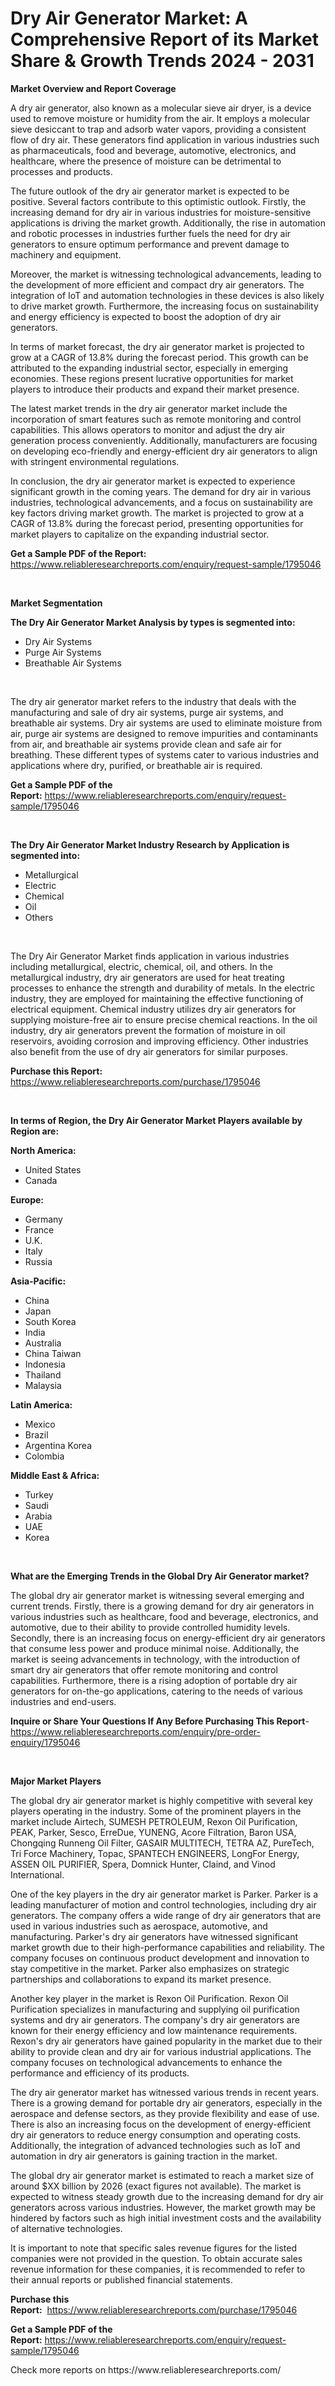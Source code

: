 <p><h1>Dry Air Generator Market: A Comprehensive Report of its Market Share & Growth Trends 2024 - 2031</h1></p><p><strong>Market Overview and Report Coverage</strong></p>
<p><p>A dry air generator, also known as a molecular sieve air dryer, is a device used to remove moisture or humidity from the air. It employs a molecular sieve desiccant to trap and adsorb water vapors, providing a consistent flow of dry air. These generators find application in various industries such as pharmaceuticals, food and beverage, automotive, electronics, and healthcare, where the presence of moisture can be detrimental to processes and products.</p><p>The future outlook of the dry air generator market is expected to be positive. Several factors contribute to this optimistic outlook. Firstly, the increasing demand for dry air in various industries for moisture-sensitive applications is driving the market growth. Additionally, the rise in automation and robotic processes in industries further fuels the need for dry air generators to ensure optimum performance and prevent damage to machinery and equipment.</p><p>Moreover, the market is witnessing technological advancements, leading to the development of more efficient and compact dry air generators. The integration of IoT and automation technologies in these devices is also likely to drive market growth. Furthermore, the increasing focus on sustainability and energy efficiency is expected to boost the adoption of dry air generators.</p><p>In terms of market forecast, the dry air generator market is projected to grow at a CAGR of 13.8% during the forecast period. This growth can be attributed to the expanding industrial sector, especially in emerging economies. These regions present lucrative opportunities for market players to introduce their products and expand their market presence.</p><p>The latest market trends in the dry air generator market include the incorporation of smart features such as remote monitoring and control capabilities. This allows operators to monitor and adjust the dry air generation process conveniently. Additionally, manufacturers are focusing on developing eco-friendly and energy-efficient dry air generators to align with stringent environmental regulations.</p><p>In conclusion, the dry air generator market is expected to experience significant growth in the coming years. The demand for dry air in various industries, technological advancements, and a focus on sustainability are key factors driving market growth. The market is projected to grow at a CAGR of 13.8% during the forecast period, presenting opportunities for market players to capitalize on the expanding industrial sector.</p></p>
<p><strong>Get a Sample PDF of the Report:</strong> <a href="https://www.reliableresearchreports.com/enquiry/request-sample/1795046">https://www.reliableresearchreports.com/enquiry/request-sample/1795046</a></p>
<p>&nbsp;</p>
<p><strong>Market Segmentation</strong></p>
<p><strong>The Dry Air Generator Market Analysis by types is segmented into:</strong></p>
<p><ul><li>Dry Air Systems</li><li>Purge Air Systems</li><li>Breathable Air Systems</li></ul></p>
<p>&nbsp;</p>
<p><p>The dry air generator market refers to the industry that deals with the manufacturing and sale of dry air systems, purge air systems, and breathable air systems. Dry air systems are used to eliminate moisture from air, purge air systems are designed to remove impurities and contaminants from air, and breathable air systems provide clean and safe air for breathing. These different types of systems cater to various industries and applications where dry, purified, or breathable air is required.</p></p>
<p><strong>Get a Sample PDF of the Report:</strong>&nbsp;<a href="https://www.reliableresearchreports.com/enquiry/request-sample/1795046">https://www.reliableresearchreports.com/enquiry/request-sample/1795046</a></p>
<p>&nbsp;</p>
<p><strong>The Dry Air Generator Market Industry Research by Application is segmented into:</strong></p>
<p><ul><li>Metallurgical</li><li>Electric</li><li>Chemical</li><li>Oil</li><li>Others</li></ul></p>
<p>&nbsp;</p>
<p><p>The Dry Air Generator Market finds application in various industries including metallurgical, electric, chemical, oil, and others. In the metallurgical industry, dry air generators are used for heat treating processes to enhance the strength and durability of metals. In the electric industry, they are employed for maintaining the effective functioning of electrical equipment. Chemical industry utilizes dry air generators for supplying moisture-free air to ensure precise chemical reactions. In the oil industry, dry air generators prevent the formation of moisture in oil reservoirs, avoiding corrosion and improving efficiency. Other industries also benefit from the use of dry air generators for similar purposes.</p></p>
<p><strong>Purchase this Report:</strong>&nbsp; <a href="https://www.reliableresearchreports.com/purchase/1795046">https://www.reliableresearchreports.com/purchase/1795046</a></p>
<p>&nbsp;</p>
<p><strong>In terms of Region, the Dry Air Generator Market Players available by Region are:</strong></p>
<p>
    <p> <strong> North America: </strong>
        <ul>
            <li>United States</li>
            <li>Canada</li>
        </ul>
        </p> 
    <p> <strong> Europe: </strong>
        <ul>
            <li>Germany</li>
            <li>France</li>
            <li>U.K.</li>
            <li>Italy</li>
            <li>Russia</li>
        </ul>
        </p> 
    <p> <strong> Asia-Pacific: </strong>
        <ul>
            <li>China</li>
            <li>Japan</li>
            <li>South Korea</li>
            <li>India</li>
            <li>Australia</li>
            <li>China Taiwan</li>
            <li>Indonesia</li>
            <li>Thailand</li>
            <li>Malaysia</li>
        </ul>
        </p> 
    <p> <strong> Latin America: </strong>
        <ul>
            <li>Mexico</li>
            <li>Brazil</li>
            <li>Argentina Korea</li>
            <li>Colombia</li>
        </ul>
        </p> 
    <p> <strong> Middle East & Africa: </strong>
        <ul>
            <li>Turkey</li>
            <li>Saudi</li>
            <li>Arabia</li>
            <li>UAE</li>
            <li>Korea</li>
        </ul>
    </p>
    </p>
<p>&nbsp;</p>
<p><strong>What are the Emerging Trends in the Global Dry Air Generator market?</strong></p>
<p><p>The global dry air generator market is witnessing several emerging and current trends. Firstly, there is a growing demand for dry air generators in various industries such as healthcare, food and beverage, electronics, and automotive, due to their ability to provide controlled humidity levels. Secondly, there is an increasing focus on energy-efficient dry air generators that consume less power and produce minimal noise. Additionally, the market is seeing advancements in technology, with the introduction of smart dry air generators that offer remote monitoring and control capabilities. Furthermore, there is a rising adoption of portable dry air generators for on-the-go applications, catering to the needs of various industries and end-users.</p></p>
<p><strong>Inquire or Share Your Questions If Any Before Purchasing This Report</strong>- <a href="https://www.reliableresearchreports.com/enquiry/pre-order-enquiry/1795046">https://www.reliableresearchreports.com/enquiry/pre-order-enquiry/1795046</a></p>
<p>&nbsp;</p>
<p><strong>Major Market Players</strong></p>
<p><p>The global dry air generator market is highly competitive with several key players operating in the industry. Some of the prominent players in the market include Airtech, SUMESH PETROLEUM, Rexon Oil Purification, PEAK, Parker, Sesco, ErreDue, YUNENG, Acore Filtration, Baron USA, Chongqing Runneng Oil Filter, GASAIR MULTITECH, TETRA AZ, PureTech, Tri Force Machinery, Topac, SPANTECH ENGINEERS, LongFor Energy, ASSEN OIL PURIFIER, Spera, Domnick Hunter, Claind, and Vinod International.</p><p>One of the key players in the dry air generator market is Parker. Parker is a leading manufacturer of motion and control technologies, including dry air generators. The company offers a wide range of dry air generators that are used in various industries such as aerospace, automotive, and manufacturing. Parker's dry air generators have witnessed significant market growth due to their high-performance capabilities and reliability. The company focuses on continuous product development and innovation to stay competitive in the market. Parker also emphasizes on strategic partnerships and collaborations to expand its market presence.</p><p>Another key player in the market is Rexon Oil Purification. Rexon Oil Purification specializes in manufacturing and supplying oil purification systems and dry air generators. The company's dry air generators are known for their energy efficiency and low maintenance requirements. Rexon's dry air generators have gained popularity in the market due to their ability to provide clean and dry air for various industrial applications. The company focuses on technological advancements to enhance the performance and efficiency of its products.</p><p>The dry air generator market has witnessed various trends in recent years. There is a growing demand for portable dry air generators, especially in the aerospace and defense sectors, as they provide flexibility and ease of use. There is also an increasing focus on the development of energy-efficient dry air generators to reduce energy consumption and operating costs. Additionally, the integration of advanced technologies such as IoT and automation in dry air generators is gaining traction in the market.</p><p>The global dry air generator market is estimated to reach a market size of around $XX billion by 2026 (exact figures not available). The market is expected to witness steady growth due to the increasing demand for dry air generators across various industries. However, the market growth may be hindered by factors such as high initial investment costs and the availability of alternative technologies.</p><p>It is important to note that specific sales revenue figures for the listed companies were not provided in the question. To obtain accurate sales revenue information for these companies, it is recommended to refer to their annual reports or published financial statements.</p></p>
<p><strong>Purchase this Report:</strong>&nbsp;&nbsp;<a href="https://www.reliableresearchreports.com/purchase/1795046">https://www.reliableresearchreports.com/purchase/1795046</a></p>
<p></p>
<p><strong>Get a Sample PDF of the Report:</strong>&nbsp;<a href="https://www.reliableresearchreports.com/enquiry/request-sample/1795046">https://www.reliableresearchreports.com/enquiry/request-sample/1795046</a></p>
<p>Check more reports on https://www.reliableresearchreports.com/</p>